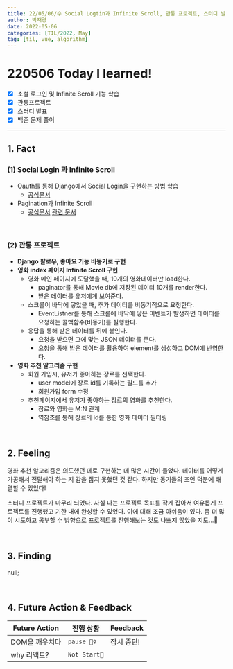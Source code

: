 ```yaml
---
title: 22/05/06/수 Social Logtin과 Infinite Scroll, 관통 프로젝트, 스터디 발표
author: 박재경
date: 2022-05-06
categories: [TIL/2022, May]
tag: [til, vue, algorithm]
---
```


# 220506 Today I learned!

- [x] 소셜 로그인 및 Infinite Scroll 기능 학습 
- [x] 관통프로젝트
- [x] 스터디 발표
- [x] 백준 문제 풀이 

---

## 1. Fact 

### (1) Social Login 과 Infinite Scroll

- Oauth를 통해 Django에서 Social Login을 구현하는 방법 학습 
  -  [공식문서](https://django-oauth-toolkit.readthedocs.io/en/latest/)
- Pagination과 Infinite Scroll
  - [공식문서](https://docs.djangoproject.com/en/4.0/topics/pagination/)   [관련 문서](https://developer.mozilla.org/ko/docs/Web/API/Element/scrollHeight)

<br>

### (2) 관통 프로젝트

- **Django 팔로우,  좋아요 기능 비동기로 구현**
- **영화 index 페이지 Infinite Scroll 구현**
  - 영화 메인 페이지에 도달했을 때, 10개의 영화데이터만 load한다.
    - paginator를 통해 Movie db에 저장된 데이터 10개를 render한다.
    - 받은 데이터를 유저에게 보여준다. 
  - 스크롤이 바닥에 닿았을 때,  추가 데이터를 비동기적으로 요청한다.  
    - EventListner를 통해 스크롤에 바닥에 닿은 이벤트가 발생하면 데이터를 요청하는 콜백함수(비동기)를 실행한다. 
  - 응답을 통해 받은 데이터를 뒤에 붙인다.
    - 요청을 받으면 그에 맞는 JSON 데이터를 준다.  
    - 요청을 통해 받은 데이터를 활용하여  element를 생성하고 DOM에 반영한다.
- **영화 추천 알고리즘 구현**
  - 회원 가입시, 유저가 좋아하는 장르를 선택한다. 
    - user model에 장르 id를 기록하는 필드를 추가
    - 회원가입 form 수정
  - 추천페이지에서 유저가 좋아하는 장르의 영화를 추천한다.  
    - 장르와 영화는 M:N 관계
    - 역참조를 통해 장르의 id를 통한 영화 데이터 필터링

<br>

## 2. Feeling

영화 추천 알고리즘은 의도했던 데로 구현하는 데 많은 시간이 들었다. 데이터를 어떻게 가공해서 전달해야 하는 지 감을 잡지 못했던 것 같다. 하지만 동기들의 조언 덕분에 해결할 수 있었다! 

스터디 프로젝트가 마무리 되었다. 사실 나는 프로젝트 목표를 작게 잡아서 여유롭게 프로젝트를 진행했고 기한 내에 완성할 수 있었다. 이에 대해 조금 아쉬움이 있다.  좀 더 많이 시도하고 공부할 수 방향으로 프로젝트를 진행해보는 것도 나쁘지 않았을 지도...🤔

<br>

## 3. Finding 

null;

<br>

## 4. Future Action & Feedback

| Future Action  | 진행 상황    | Feedback   |
| -------------- | ------------ | ---------- |
| DOM을 깨우치다 | `pause 🤦‍♀️`   | 잠시 중단! |
| why 리액트?    | `Not Start🌙` |            |

<br>
